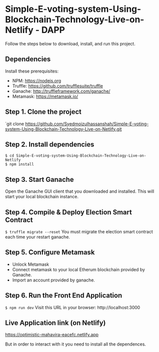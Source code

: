 # Simple-E-voting-system-Using-Blockchain-Technology-Live-on-Netlify - DAPP



Follow the steps below to download, install, and run this project.

## Dependencies
Install these prerequisites:
- NPM: https://nodejs.org
- Truffle: https://github.com/trufflesuite/truffle
- Ganache: http://truffleframework.com/ganache/
- Metamask: https://metamask.io/


## Step 1. Clone the project
`git clone https://github.com/Syedmoizulhassanshah/Simple-E-voting-system-Using-Blockchain-Technology-Live-on-Netlify.git

## Step 2. Install dependencies
```
$ cd Simple-E-voting-system-Using-Blockchain-Technology-Live-on-Netlify 
$ npm install
```
## Step 3. Start Ganache
Open the Ganache GUI client that you downloaded and installed. This will start your local blockchain instance.


## Step 4. Compile & Deploy Election Smart Contract
`$ truffle migrate --reset`
You must migrate the election smart contract each time your restart ganache.

## Step 5. Configure Metamask
- Unlock Metamask
- Connect metamask to your local Etherum blockchain provided by Ganache.
- Import an account provided by ganache.

## Step 6. Run the Front End Application
`$ npm run dev`
Visit this URL in your browser: http://localhost:3000

## Live Application link (on Netlify)
https://optimistic-mahavira-eacefc.netlify.app

But in order to interact with it you need to install all the dependences.
